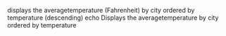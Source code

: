 displays the averagetemperature (Fahrenheit) by city ordered by temperature (descending)
echo Displays the averagetemperature by city ordered by temperature
